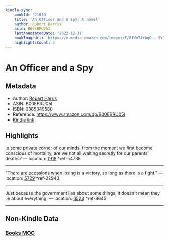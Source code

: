 ```yaml
---
kindle-sync:
    bookId: '21030'
    title: 'An Officer and a Spy: A novel'
    author: Robert Harris
    asin: B00EBRU05I
    lastAnnotatedDate: '2022-12-31'
    bookImageUrl: 'https://m.media-amazon.com/images/I/81Wn7J+bqOL._SY160.jpg'
    highlightsCount: 3
---
```


# An Officer and a Spy

## Metadata

-   Author: [Robert Harris](https://www.amazon.comundefined)
-   ASIN: B00EBRU05I
-   ISBN: 0385349580
-   Reference: https://www.amazon.com/dp/B00EBRU05I
-   [Kindle link](kindle://book?action=open&asin=B00EBRU05I)

## Highlights

In some private corner of our minds, from the moment we first become conscious of mortality, are we not all waiting secretly for our parents' deaths? — location: [1918](kindle://book?action=open&asin=B00EBRU05I&location=1918) ^ref-54738

---

"There are occasions when losing is a victory, so long as there is a fight." — location: [5729](kindle://book?action=open&asin=B00EBRU05I&location=5729) ^ref-22943

---

Just because the government lies about some things, it doesn't mean they lie about everything. — location: [6523](kindle://book?action=open&asin=B00EBRU05I&location=6523) ^ref-8645

---

## Non-Kindle Data

### [Books MOC](Books%20MOC.md)
